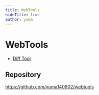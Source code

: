 ```yaml
---
title: WebTools
hideTitle: true
author: yuma
---
```

# WebTools

- [Diff Tool](./diff.html)

## Repository

<https://github.com/yuma140902/webtools>

